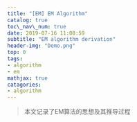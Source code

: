 ```yaml
---
title: "[EM] EM Algorithm"
catalog: true
toc\_nav\_num: true
date: 2019-07-16 11:08:59
subtitle: "EM algorithm derivation"
header-img: "Demo.png"
top: 0
tags:
- algorithm
- em
mathjax: true
catagories:
- algorithm
---
```


> 本文记录了EM算法的思想及其推导过程
